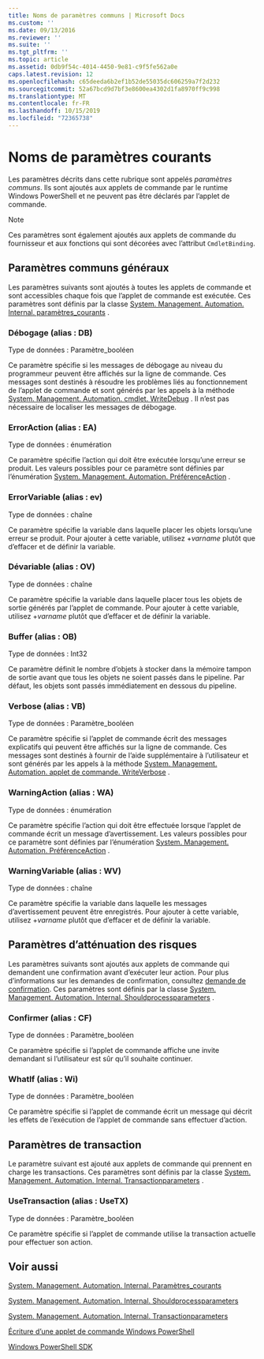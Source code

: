 ```yaml
---
title: Noms de paramètres communs | Microsoft Docs
ms.custom: ''
ms.date: 09/13/2016
ms.reviewer: ''
ms.suite: ''
ms.tgt_pltfrm: ''
ms.topic: article
ms.assetid: 0db9f54c-4014-4450-9e81-c9f5fe562a0e
caps.latest.revision: 12
ms.openlocfilehash: c65deeda6b2ef1b52de55035dc606259a7f2d232
ms.sourcegitcommit: 52a67bcd9d7bf3e8600ea4302d1fa8970ff9c998
ms.translationtype: MT
ms.contentlocale: fr-FR
ms.lasthandoff: 10/15/2019
ms.locfileid: "72365738"
---
```

# <a name="common-parameter-names"></a>Noms de paramètres courants

Les paramètres décrits dans cette rubrique sont appelés *paramètres communs*. Ils sont ajoutés aux applets de commande par le runtime Windows PowerShell et ne peuvent pas être déclarés par l’applet de commande.

> [!NOTE]
> Ces paramètres sont également ajoutés aux applets de commande du fournisseur et aux fonctions qui sont décorées avec l’attribut `CmdletBinding`.

## <a name="general-common-parameters"></a>Paramètres communs généraux

Les paramètres suivants sont ajoutés à toutes les applets de commande et sont accessibles chaque fois que l’applet de commande est exécutée. Ces paramètres sont définis par la classe [System. Management. Automation. Internal. paramètres_courants](/dotnet/api/System.Management.Automation.Internal.CommonParameters) .

### <a name="debug-alias-db"></a>Débogage (alias : DB)

Type de données : Paramètre_booléen

Ce paramètre spécifie si les messages de débogage au niveau du programmeur peuvent être affichés sur la ligne de commande. Ces messages sont destinés à résoudre les problèmes liés au fonctionnement de l’applet de commande et sont générés par les appels à la méthode [System. Management. Automation. cmdlet. WriteDebug](/dotnet/api/System.Management.Automation.Cmdlet.WriteDebug) . Il n’est pas nécessaire de localiser les messages de débogage.

### <a name="erroraction-alias-ea"></a>ErrorAction (alias : EA)

Type de données : énumération

Ce paramètre spécifie l’action qui doit être exécutée lorsqu’une erreur se produit. Les valeurs possibles pour ce paramètre sont définies par l’énumération [System. Management. Automation. PréférenceAction](/dotnet/api/System.Management.Automation.ActionPreference) .

### <a name="errorvariable-alias-ev"></a>ErrorVariable (alias : ev)

Type de données : chaîne

Ce paramètre spécifie la variable dans laquelle placer les objets lorsqu’une erreur se produit. Pour ajouter à cette variable, utilisez +*varname* plutôt que d’effacer et de définir la variable.

### <a name="outvariable-alias-ov"></a>Dévariable (alias : OV)

Type de données : chaîne

Ce paramètre spécifie la variable dans laquelle placer tous les objets de sortie générés par l’applet de commande. Pour ajouter à cette variable, utilisez +*varname* plutôt que d’effacer et de définir la variable.

### <a name="outbuffer-alias-ob"></a>Buffer (alias : OB)

Type de données : Int32

Ce paramètre définit le nombre d’objets à stocker dans la mémoire tampon de sortie avant que tous les objets ne soient passés dans le pipeline. Par défaut, les objets sont passés immédiatement en dessous du pipeline.

### <a name="verbose-alias-vb"></a>Verbose (alias : VB)

Type de données : Paramètre_booléen

Ce paramètre spécifie si l’applet de commande écrit des messages explicatifs qui peuvent être affichés sur la ligne de commande. Ces messages sont destinés à fournir de l’aide supplémentaire à l’utilisateur et sont générés par les appels à la méthode [System. Management. Automation. applet de commande. WriteVerbose](/dotnet/api/System.Management.Automation.Cmdlet.WriteVerbose) .

### <a name="warningaction-alias-wa"></a>WarningAction (alias : WA)

Type de données : énumération

Ce paramètre spécifie l’action qui doit être effectuée lorsque l’applet de commande écrit un message d’avertissement. Les valeurs possibles pour ce paramètre sont définies par l’énumération [System. Management. Automation. PréférenceAction](/dotnet/api/System.Management.Automation.ActionPreference) .

### <a name="warningvariable-alias-wv"></a>WarningVariable (alias : WV)

Type de données : chaîne

Ce paramètre spécifie la variable dans laquelle les messages d’avertissement peuvent être enregistrés. Pour ajouter à cette variable, utilisez +*varname* plutôt que d’effacer et de définir la variable.

## <a name="risk-mitigation-parameters"></a>Paramètres d’atténuation des risques

Les paramètres suivants sont ajoutés aux applets de commande qui demandent une confirmation avant d’exécuter leur action. Pour plus d’informations sur les demandes de confirmation, consultez [demande de confirmation](./requesting-confirmation-from-cmdlets.md). Ces paramètres sont définis par la classe [System. Management. Automation. Internal. Shouldprocessparameters](/dotnet/api/System.Management.Automation.Internal.ShouldProcessParameters) .

### <a name="confirm-alias-cf"></a>Confirmer (alias : CF)

Type de données : Paramètre_booléen

Ce paramètre spécifie si l’applet de commande affiche une invite demandant si l’utilisateur est sûr qu’il souhaite continuer.

### <a name="whatif-alias-wi"></a>WhatIf (alias : Wi)

Type de données : Paramètre_booléen

Ce paramètre spécifie si l’applet de commande écrit un message qui décrit les effets de l’exécution de l’applet de commande sans effectuer d’action.

## <a name="transaction-parameters"></a>Paramètres de transaction

Le paramètre suivant est ajouté aux applets de commande qui prennent en charge les transactions. Ces paramètres sont définis par la classe [System. Management. Automation. Internal. Transactionparameters](/dotnet/api/System.Management.Automation.Internal.TransactionParameters) .

### <a name="usetransaction-alias-usetx"></a>UseTransaction (alias : UseTX)

Type de données : Paramètre_booléen

Ce paramètre spécifie si l’applet de commande utilise la transaction actuelle pour effectuer son action.

## <a name="see-also"></a>Voir aussi

[System. Management. Automation. Internal. Paramètres_courants](/dotnet/api/System.Management.Automation.Internal.CommonParameters)

[System. Management. Automation. Internal. Shouldprocessparameters](/dotnet/api/System.Management.Automation.Internal.ShouldProcessParameters)

[System. Management. Automation. Internal. Transactionparameters](/dotnet/api/System.Management.Automation.Internal.TransactionParameters)

[Écriture d’une applet de commande Windows PowerShell](./writing-a-windows-powershell-cmdlet.md)

[Windows PowerShell SDK](../windows-powershell-reference.md)
